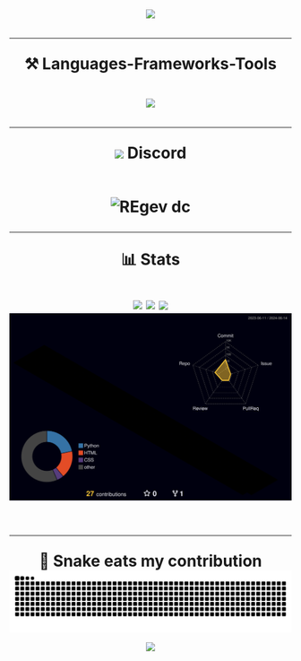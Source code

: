<h1 align="center">
<img src="https://readme-typing-svg.herokuapp.com/?font=Tiny5&size=80&duration=4000&pause=1000&center=true&vCenter=true&random=false&width=600&height=125&lines=What's+up!+%F0%9F%A4%99;I'm+Luxz!" />

<hr/>
<div align="center">
	⚒️ Languages-Frameworks-Tools
</div>

<br>
<div align="center">
    <img src="https://skillicons.dev/icons?i=python,lua,js,nodejs,html,css,mongodb,flask,express,fastapi" />
</div>
<hr/>

<div align="center"><img src="https://skillicons.dev/icons?i=discord"/> Discord<div>
<br>

<p align="center">
    <img title="REgenz" alt="REgev dc" src="https://discord.c99.nl/widget/theme-1/799669121771634748.png"/>
</p>
<hr/>

<div align="center">📊 Stats<div/>
<br>

<div align=center>
  <img width=390 src="https://streak-stats.demolab.com/?user=luxz999&count_private=true&theme=dark&border_radius=10"/>
  <img width=390 src="https://github-readme-stats.vercel.app/api?username=luxz999&count_private=true&show_icons=true&theme=dark&&border_radius=10" />
  <img width=390 align="center" src="https://github-readme-stats.vercel.app/api/top-langs/?username=luxz999&hide=HTML&langs_count=8&layout=compact&theme=dark&border_radius=10&size_weight=0.5&count_weight=0.5&exclude_repo=github-readme-stats"/>	
  <img align="center" src="/profile-3d-contrib/profile-night-rainbow.svg"/>
</div>
<br>

<hr/>
<div align="center">🐍 Snake eats my contribution<div/>
<img alt="snake eating my contributions" src="https://raw.githubusercontent.com/luxz999/luxz999/output/github-contribution-grid-snake.svg" />

<br>
<img src="[/profile-3d-contrib/profile-night-rainbow.svg](https://capsule-render.vercel.app/api?type=waving&height=145&color=gradient&text=luxz&section=footer&reversal=false&animation=twinkling&textBg=false&fontAlignY=75)"/>

